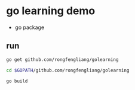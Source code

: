 # go learning demo

- go package 

## run
```bash
go get github.com/rongfengliang/golearning

cd $GOPATH/github.com/rongfengliang/golearning

go build
```

